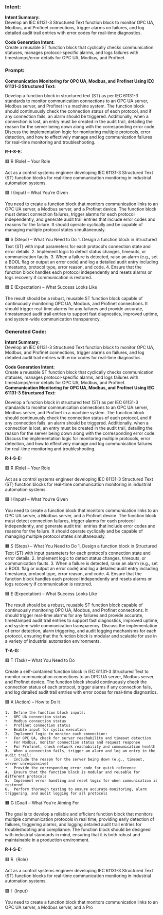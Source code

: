 ### Intent:
**Intent Summary:**  
Develop an IEC 61131-3 Structured Text function block to monitor OPC UA, Modbus, and Profinet connections, trigger alarms on failures, and log detailed audit trail entries with error codes for real-time diagnostics.  

**Code Generation Intent:**  
Create a reusable ST function block that cyclically checks communication statuses, manages protocol-specific alarms, and logs failures with timestamps/error details for OPC UA, Modbus, and Profinet.

### Prompt:
**Communication Monitoring for OPC UA, Modbus, and Profinet Using IEC 61131-3 Structured Text:**

Develop a function block in structured text (ST) as per IEC 61131-3 standards to monitor communication connections to an OPC UA server, Modbus server, and Profinet in a machine system. The function block should continuously check the connection status of each protocol, and if any connection fails, an alarm should be triggered. Additionally, when a connection is lost, an entry must be created in the audit trail, detailing the reason for the server being down along with the corresponding error code. Discuss the implementation logic for monitoring multiple protocols, error detection, and how to effectively manage and log communication failures for real-time monitoring and troubleshooting.

**R-I-S-E:**

🟥 R (Role) – Your Role

Act as a control systems engineer developing IEC 61131-3 Structured Text (ST) function blocks for real-time communication monitoring in industrial automation systems.

🟩 I (Input) – What You’re Given

You need to create a function block that monitors communication links to an OPC UA server, a Modbus server, and a Profinet device. The function block must detect connection failures, trigger alarms for each protocol independently, and generate audit trail entries that include error codes and reasons for the failure. It should operate cyclically and be capable of managing multiple protocol states simultaneously.

🟧 S (Steps) – What You Need to Do
	1.	Design a function block in Structured Text (ST) with input parameters for each protocol’s connection state and error details.
	2.	Implement logic to detect status changes, timeouts, or communication faults.
	3.	When a failure is detected, raise an alarm (e.g., set a BOOL flag or output an error code) and log a detailed audit entry including timestamp, protocol type, error reason, and code.
	4.	Ensure that the function block handles each protocol independently and resets alarms or logs recovery if communication is restored.

🟦 E (Expectation) – What Success Looks Like

The result should be a robust, reusable ST function block capable of continuously monitoring OPC UA, Modbus, and Profinet connections. It should trigger real-time alarms for any failures and provide accurate, timestamped audit trail entries to support fast diagnostics, improved uptime, and system-wide communication transparency.

### Generated Code:
**Intent Summary:**  
Develop an IEC 61131-3 Structured Text function block to monitor OPC UA, Modbus, and Profinet connections, trigger alarms on failures, and log detailed audit trail entries with error codes for real-time diagnostics.  

**Code Generation Intent:**  
Create a reusable ST function block that cyclically checks communication statuses, manages protocol-specific alarms, and logs failures with timestamps/error details for OPC UA, Modbus, and Profinet.
**Communication Monitoring for OPC UA, Modbus, and Profinet Using IEC 61131-3 Structured Text:**

Develop a function block in structured text (ST) as per IEC 61131-3 standards to monitor communication connections to an OPC UA server, Modbus server, and Profinet in a machine system. The function block should continuously check the connection status of each protocol, and if any connection fails, an alarm should be triggered. Additionally, when a connection is lost, an entry must be created in the audit trail, detailing the reason for the server being down along with the corresponding error code. Discuss the implementation logic for monitoring multiple protocols, error detection, and how to effectively manage and log communication failures for real-time monitoring and troubleshooting.

**R-I-S-E:**

🟥 R (Role) – Your Role

Act as a control systems engineer developing IEC 61131-3 Structured Text (ST) function blocks for real-time communication monitoring in industrial automation systems.

🟩 I (Input) – What You’re Given

You need to create a function block that monitors communication links to an OPC UA server, a Modbus server, and a Profinet device. The function block must detect connection failures, trigger alarms for each protocol independently, and generate audit trail entries that include error codes and reasons for the failure. It should operate cyclically and be capable of managing multiple protocol states simultaneously.

🟧 S (Steps) – What You Need to Do
	1.	Design a function block in Structured Text (ST) with input parameters for each protocol’s connection state and error details.
	2.	Implement logic to detect status changes, timeouts, or communication faults.
	3.	When a failure is detected, raise an alarm (e.g., set a BOOL flag or output an error code) and log a detailed audit entry including timestamp, protocol type, error reason, and code.
	4.	Ensure that the function block handles each protocol independently and resets alarms or logs recovery if communication is restored.

🟦 E (Expectation) – What Success Looks Like

The result should be a robust, reusable ST function block capable of continuously monitoring OPC UA, Modbus, and Profinet connections. It should trigger real-time alarms for any failures and provide accurate, timestamped audit trail entries to support fast diagnostics, improved uptime, and system-wide communication transparency. Discuss the implementation of error detection, alarm triggering, and audit logging mechanisms for each protocol, ensuring that the function block is modular and scalable for use in a variety of industrial automation environments.

**T-A-G:**

🟥 T (Task) – What You Need to Do

Create a self-contained function block in IEC 61131-3 Structured Text to monitor communication connections to an OPC UA server, Modbus server, and Profinet device. The function block should continuously check the connection status of each protocol, trigger alarms if any connection fails, and log detailed audit trail entries with error codes for real-time diagnostics.

🟩 A (Action) – How to Do It

	1.	Define the function block inputs:
	•	OPC UA connection status
	•	Modbus connection status
	•	Profinet connection status
	•	Enable input for cyclic execution
	2.	Implement logic to monitor each connection:
	•	For OPC UA, check for server reachability and timeout detection
	•	For Modbus, monitor connection status and request response
	•	For Profinet, check network reachability and communication health
	3.	When a connection fails, trigger an alarm and log an entry in the audit trail:
	•	Include the reason for the server being down (e.g., timeout, server unresponsive)
	•	Provide the corresponding error code for quick reference
	4.	Ensure that the function block is modular and reusable for different protocols
	5.	Implement error handling and reset logic for when communication is restored
	6.	Perform thorough testing to ensure accurate monitoring, alarm triggering, and audit logging for all protocols

🟧 G (Goal) – What You’re Aiming For

The goal is to develop a reliable and efficient function block that monitors multiple communication protocols in real time, providing early detection of failures, triggering alarms, and logging detailed audit trail entries for troubleshooting and compliance. The function block should be designed with industrial standards in mind, ensuring that it is both robust and maintainable in a production environment.

**R-I-S-E:**

🟥 R（Role）

Act as a control systems engineer developing IEC 61131-3 Structured Text (ST) function blocks for real-time communication monitoring in industrial automation systems.

🟩 I（Input）

You need to create a function block that monitors communication links to an OPC UA server, a Modbus server, and a Pro
